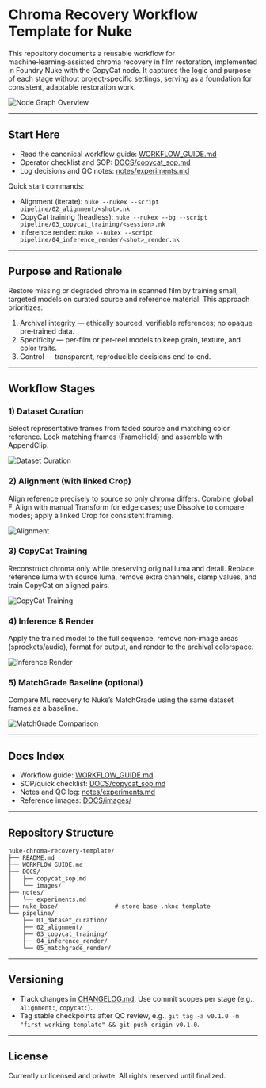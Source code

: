 
# Chroma Recovery Workflow Template for Nuke

This repository documents a reusable workflow for machine‑learning‑assisted chroma recovery in film restoration, implemented in Foundry Nuke with the CopyCat node. It captures the logic and purpose of each stage without project‑specific settings, serving as a foundation for consistent, adaptable restoration work.

![Node Graph Overview](DOCS/images/NODE%20GRAPH%20OVERVIEW.png)

---

## Start Here
- Read the canonical workflow guide: [WORKFLOW_GUIDE.md](WORKFLOW_GUIDE.md)
- Operator checklist and SOP: [DOCS/copycat_sop.md](DOCS/copycat_sop.md)
- Log decisions and QC notes: [notes/experiments.md](notes/experiments.md)

Quick start commands:
- Alignment (iterate): `nuke --nukex --script pipeline/02_alignment/<shot>.nk`
- CopyCat training (headless): `nuke --nukex --bg --script pipeline/03_copycat_training/<session>.nk`
- Inference render: `nuke --nukex --script pipeline/04_inference_render/<shot>_render.nk`

---

## Purpose and Rationale
Restore missing or degraded chroma in scanned film by training small, targeted models on curated source and reference material. This approach prioritizes:
1. Archival integrity — ethically sourced, verifiable references; no opaque pre‑trained data.
2. Specificity — per‑film or per‑reel models to keep grain, texture, and color traits.
3. Control — transparent, reproducible decisions end‑to‑end.

---

## Workflow Stages

### 1) Dataset Curation
Select representative frames from faded source and matching color reference. Lock matching frames (FrameHold) and assemble with AppendClip.

![Dataset Curation](DOCS/images/DATASET%20CURATION.png)

### 2) Alignment (with linked Crop)
Align reference precisely to source so only chroma differs. Combine global F_Align with manual Transform for edge cases; use Dissolve to compare modes; apply a linked Crop for consistent framing.

![Alignment](DOCS/images/ALIGNMENT.png)

### 3) CopyCat Training
Reconstruct chroma only while preserving original luma and detail. Replace reference luma with source luma, remove extra channels, clamp values, and train CopyCat on aligned pairs.

![CopyCat Training](DOCS/images/COPYCAT%20TRAINING.png)

### 4) Inference & Render
Apply the trained model to the full sequence, remove non‑image areas (sprockets/audio), format for output, and render to the archival colorspace.

![Inference Render](DOCS/images/INFERENCE%20RENDER.png)

### 5) MatchGrade Baseline (optional)
Compare ML recovery to Nuke’s MatchGrade using the same dataset frames as a baseline.

![MatchGrade Comparison](DOCS/images/MATCHGRADE%20RENDER%20OPTIONAL.png)

---

## Docs Index
- Workflow guide: [WORKFLOW_GUIDE.md](WORKFLOW_GUIDE.md)
- SOP/quick checklist: [DOCS/copycat_sop.md](DOCS/copycat_sop.md)
- Notes and QC log: [notes/experiments.md](notes/experiments.md)
- Reference images: [DOCS/images/](DOCS/images)

---

## Repository Structure
```
nuke-chroma-recovery-template/
├── README.md
├── WORKFLOW_GUIDE.md
├── DOCS/
│   ├── copycat_sop.md
│   └── images/
├── notes/
│   └── experiments.md
├── nuke_base/                # store base .nknc template
└── pipeline/
    ├── 01_dataset_curation/
    ├── 02_alignment/
    ├── 03_copycat_training/
    ├── 04_inference_render/
    └── 05_matchgrade_render/
```

---

## Versioning
- Track changes in [CHANGELOG.md](CHANGELOG.md). Use commit scopes per stage (e.g., `alignment:`, `copycat:`).
- Tag stable checkpoints after QC review, e.g., `git tag -a v0.1.0 -m "first working template" && git push origin v0.1.0`.

---

## License
Currently unlicensed and private. All rights reserved until finalized.
